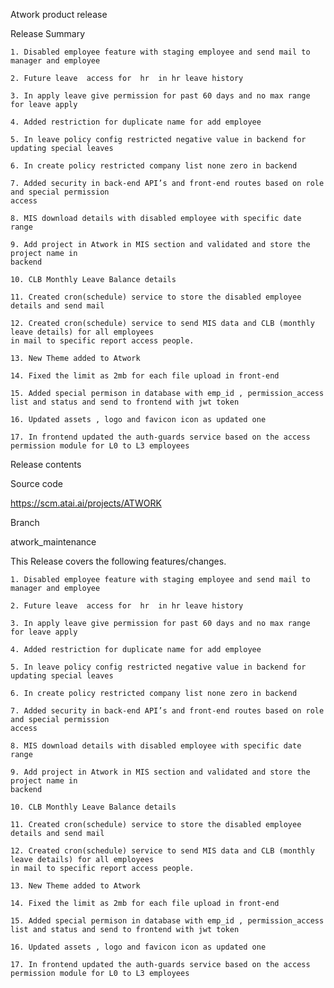 Atwork product release

Release Summary

	1. Disabled employee feature with staging employee and send mail to manager and employee 

	2. Future leave  access for  hr  in hr leave history
	
	3. In apply leave give permission for past 60 days and no max range for leave apply

	4. Added restriction for duplicate name for add employee
	
	5. In leave policy config restricted negative value in backend for updating special leaves 

	6. In create policy restricted company list none zero in backend

	7. Added security in back-end API’s and front-end routes based on role and special permission
	access

	8. MIS download details with disabled employee with specific date range 

	9. Add project in Atwork in MIS section and validated and store the project name in
	backend

	10. CLB Monthly Leave Balance details 

	11. Created cron(schedule) service to store the disabled employee details and send mail

	12. Created cron(schedule) service to send MIS data and CLB (monthly leave details) for all employees
	in mail to specific report access people.

	13. New Theme added to Atwork

	14. Fixed the limit as 2mb for each file upload in front-end

	15. Added special permison in database with emp_id , permission_access list and status and send to frontend with jwt token

	16. Updated assets , logo and favicon icon as updated one

	17. In frontend updated the auth-guards service based on the access permission module for L0 to L3 employees



	


Release contents

Source code

https://scm.atai.ai/projects/ATWORK

Branch 

atwork_maintenance

This Release covers the following features/changes.

	1. Disabled employee feature with staging employee and send mail to manager and employee 

	2. Future leave  access for  hr  in hr leave history
	
	3. In apply leave give permission for past 60 days and no max range for leave apply

	4. Added restriction for duplicate name for add employee
	
	5. In leave policy config restricted negative value in backend for updating special leaves 

	6. In create policy restricted company list none zero in backend

	7. Added security in back-end API’s and front-end routes based on role and special permission
	access

	8. MIS download details with disabled employee with specific date range 

	9. Add project in Atwork in MIS section and validated and store the project name in
	backend

	10. CLB Monthly Leave Balance details 

	11. Created cron(schedule) service to store the disabled employee details and send mail

	12. Created cron(schedule) service to send MIS data and CLB (monthly leave details) for all employees
	in mail to specific report access people.

	13. New Theme added to Atwork

	14. Fixed the limit as 2mb for each file upload in front-end

	15. Added special permison in database with emp_id , permission_access list and status and send to frontend with jwt token

	16. Updated assets , logo and favicon icon as updated one

	17. In frontend updated the auth-guards service based on the access permission module for L0 to L3 employees
   
